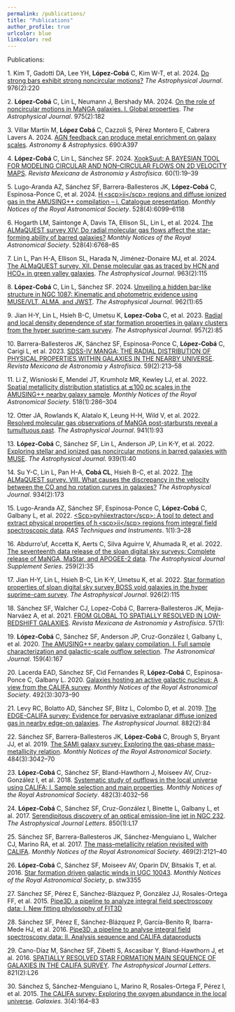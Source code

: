 ```yaml
---
permalink: /publications/
title: "Publications"
author_profile: true
urlcolor: blue
linkcolor: red
---
```


Publications:


<span class="csl-left-margin">1.
</span><span class="csl-right-inline">Kim T, Gadotti DA, Lee YH,
**López-Cobá** C, Kim W-T, et al. 2024. [Do strong bars exhibit strong
noncircular motions?](https://doi.org/10.3847/1538-4357/ad8573) *The
Astrophysical Journal*. 976(2):220</span>

<span class="csl-left-margin">2.
</span><span class="csl-right-inline">**López-Cobá** C, Lin L, Neumann J,
Bershady MA. 2024. [On the role of noncircular motions in MaNGA
galaxies. I. Global
properties](https://doi.org/10.3847/1538-4357/ad7b12). *The
Astrophysical Journal*. 975(2):182</span>

<span class="csl-left-margin">3.
</span><span class="csl-right-inline">Villar Martín M, **López Cobá** C,
Cazzoli S, Pérez Montero E, Cabrera Lavers A. 2024. [AGN feedback can
produce metal enrichment on galaxy
scales](https://doi.org/10.1051/0004-6361/202449621). *Astronomy &amp;
Astrophysics*. 690:A397</span>

<span class="csl-left-margin">4.
</span><span class="csl-right-inline">**López-Cobá** C, Lin L, Sánchez SF. 2024. [XookSuut: A BAYESIAN TOOL FOR MODELING CIRCULAR AND NON–CIRCULAR
FLOWS ON 2D VELOCITY MAPS](https://doi.org/10.22201/ia.01851101p.2024.60.01.03). *Revista
Mexicana de Astronomía y Astrofísica*. 60(1):19–39</span>

<span class="csl-left-margin">5.
</span><span class="csl-right-inline">Lugo-Aranda AZ, Sánchez SF,
Barrera-Ballesteros JK, **López-Cobá** C, Espinosa-Ponce C, et al. 2024.
[H &lt;scp&gt;ii&lt;/scp&gt; regions and diffuse ionized gas in the
AMUSING++ compilation – i. Catalogue
presentation](https://doi.org/10.1093/mnras/stae345). *Monthly Notices
of the Royal Astronomical Society*. 528(4):6099–6118</span>

<span class="csl-left-margin">6.
</span><span class="csl-right-inline">Hogarth LM, Saintonge A, Davis TA,
Ellison SL, Lin L, et al. 2024. [The ALMaQUEST survey XIV: Do radial
molecular gas flows affect the star-forming ability of barred
galaxies?](https://doi.org/10.1093/mnras/stae377) *Monthly Notices of
the Royal Astronomical Society*. 528(4):6768–85</span>

<span class="csl-left-margin">7.
</span><span class="csl-right-inline">Lin L, Pan H-A, Ellison SL, Harada
N, Jiménez-Donaire MJ, et al. 2024. [The ALMaQUEST survey. XII. Dense
molecular gas as traced by HCN and HCO+ in green valley
galaxies](https://doi.org/10.3847/1538-4357/ad18b9). *The Astrophysical
Journal*. 963(2):115</span>

<span class="csl-left-margin">8.
</span><span class="csl-right-inline">**López-Cobá** C, Lin L, Sánchez SF. 2024. [Unveiling a hidden bar-like structure in NGC 1087: Kinematic and
photometric evidence using MUSE/VLT, ALMA, and
JWST](https://doi.org/10.3847/1538-4357/ad152a). *The Astrophysical
Journal*. 962(1):65</span>

<span class="csl-left-margin">9.
</span><span class="csl-right-inline">Jian H-Y, Lin L, Hsieh B-C, Umetsu
K, **Lopez-Coba** C, et al. 2023. [Radial and local density dependence of
star formation properties in galaxy clusters from the hyper suprime-cam
survey](https://doi.org/10.3847/1538-4357/acfc22). *The Astrophysical
Journal*. 957(2):85</span>

<span class="csl-left-margin">10.
</span><span class="csl-right-inline">Barrera-Ballesteros JK, Sánchez
SF, Espinosa-Ponce C, **López-Cobá** C, Carigi L, et al. 2023. [SDSS-IV
MANGA: THE RADIAL DISTRIBUTION OF PHYSICAL PROPERTIES WITHIN GALAXIES IN
THE NEARBY
UNIVERSE](https://doi.org/10.22201/ia.01851101p.2023.59.02.06). *Revista
Mexicana de Astronomía y Astrofísica*. 59(2):213–58</span>

<span class="csl-left-margin">11.
</span><span class="csl-right-inline">Li Z, Wisnioski E, Mendel JT,
Krumholz MR, Kewley LJ, et al. 2022. [Spatial metallicity distribution
statistics at ≲100 pc scales in the AMUSING++ nearby galaxy
sample](https://doi.org/10.1093/mnras/stac3028). *Monthly Notices of the
Royal Astronomical Society*. 518(1):286–304</span>

<span class="csl-left-margin">12.
</span><span class="csl-right-inline">Otter JA, Rowlands K, Alatalo K,
Leung H-H, Wild V, et al. 2022. [Resolved molecular gas observations of
MaNGA post-starbursts reveal a tumultuous
past](https://doi.org/10.3847/1538-4357/ac9dee). *The Astrophysical
Journal*. 941(1):93</span>

<span class="csl-left-margin">13.
</span><span class="csl-right-inline">**López-Cobá** C, Sánchez SF, Lin L,
Anderson JP, Lin K-Y, et al. 2022. [Exploring stellar and ionized gas
noncircular motions in barred galaxies with
MUSE](https://doi.org/10.3847/1538-4357/ac937b). *The Astrophysical
Journal*. 939(1):40</span>

<span class="csl-left-margin">14.
</span><span class="csl-right-inline">Su Y-C, Lin L, Pan H-A, **Cobá CL**,
Hsieh B-C, et al. 2022. [The ALMaQUEST survey. VIII. What causes the
discrepancy in the velocity between the CO and hα rotation curves in
galaxies?](https://doi.org/10.3847/1538-4357/ac77fd) *The Astrophysical
Journal*. 934(2):173</span>

<span class="csl-left-margin">15.
</span><span class="csl-right-inline">Lugo-Aranda AZ, Sánchez SF,
Espinosa-Ponce C, **López-Cobá** C, Galbany L, et al. 2022.
[&lt;Scp&gt;pyhiiextractor&lt;/scp&gt;: A tool to detect and extract
physical properties of h &lt;scp&gt;ii&lt;/scp&gt; regions from integral
field spectroscopic data](https://doi.org/10.1093/rasti/rzac001). *RAS
Techniques and Instruments*. 1(1):3–28</span>

<span class="csl-left-margin">16.
</span><span class="csl-right-inline">Abdurro’uf, Accetta K, Aerts C,
Silva Aguirre V, Ahumada R, et al. 2022. [The seventeenth data release
of the sloan digital sky surveys: Complete release of MaNGA, MaStar, and
APOGEE-2 data](https://doi.org/10.3847/1538-4365/ac4414). *The
Astrophysical Journal Supplement Series*. 259(2):35</span>

<span class="csl-left-margin">17.
</span><span class="csl-right-inline">Jian H-Y, Lin L, Hsieh B-C, Lin
K-Y, Umetsu K, et al. 2022. [Star formation properties of sloan digital
sky survey BOSS void galaxies in the hyper suprime-cam
survey](https://doi.org/10.3847/1538-4357/ac448b). *The Astrophysical
Journal*. 926(2):115</span>

<span class="csl-left-margin">18.
</span><span class="csl-right-inline">Sánchez SF, Walcher CJ, Lopez-Cobá
C, Barrera-Ballesteros JK, Mejía-Narváez A, et al. 2021. [FROM GLOBAL TO
SPATIALLY RESOLVED IN LOW-REDSHIFT
GALAXIES](https://doi.org/10.22201/ia.01851101p.2021.57.01.01). *Revista
Mexicana de Astronomía y Astrofísica*. 57(1):</span>

<span class="csl-left-margin">19.
</span><span class="csl-right-inline">**López-Cobá** C, Sánchez SF, Anderson
JP, Cruz-González I, Galbany L, et al. 2020. [The AMUSING++ nearby
galaxy compilation. I. Full sample characterization and galactic-scale
outflow selection](https://doi.org/10.3847/1538-3881/ab7848). *The
Astronomical Journal*. 159(4):167</span>

<span class="csl-left-margin">20.
</span><span class="csl-right-inline">Lacerda EAD, Sánchez SF, Cid
Fernandes R, **López-Cobá** C, Espinosa-Ponce C, Galbany L. 2020. [Galaxies
hosting an active galactic nucleus: A view from the CALIFA
survey](https://doi.org/10.1093/mnras/staa008). *Monthly Notices of the
Royal Astronomical Society*. 492(3):3073–90</span>

<span class="csl-left-margin">21.
</span><span class="csl-right-inline">Levy RC, Bolatto AD, Sánchez SF,
Blitz L, Colombo D, et al. 2019. [The EDGE-CALIFA survey: Evidence for
pervasive extraplanar diffuse ionized gas in nearby edge-on
galaxies](https://doi.org/10.3847/1538-4357/ab2ed4). *The Astrophysical
Journal*. 882(2):84</span>

<span class="csl-left-margin">22.
</span><span class="csl-right-inline">Sánchez SF, Barrera-Ballesteros
JK, **López-Cobá** C, Brough S, Bryant JJ, et al. 2019. [The SAMI galaxy
survey: Exploring the gas-phase mass–metallicity
relation](https://doi.org/10.1093/mnras/stz019). *Monthly Notices of the
Royal Astronomical Society*. 484(3):3042–70</span>

<span class="csl-left-margin">23.
</span><span class="csl-right-inline">**López-Cobá** C, Sánchez SF,
Bland-Hawthorn J, Moiseev AV, Cruz-González I, et al. 2018. [Systematic
study of outflows in the local universe using CALIFA: I. Sample
selection and main properties](https://doi.org/10.1093/mnras/sty2960).
*Monthly Notices of the Royal Astronomical Society*.
482(3):4032–56</span>

<span class="csl-left-margin">24.
</span><span class="csl-right-inline">**López-Cobá** C, Sánchez SF,
Cruz-González I, Binette L, Galbany L, et al. 2017. [Serendipitous
discovery of an optical emission-line jet in NGC
232](https://doi.org/10.3847/2041-8213/aa98db). *The Astrophysical
Journal Letters*. 850(1):L17</span>

<span class="csl-left-margin">25.
</span><span class="csl-right-inline">Sánchez SF, Barrera-Ballesteros
JK, Sánchez-Menguiano L, Walcher CJ, Marino RA, et al. 2017. [The
mass–metallicity relation revisited with
CALIFA](https://doi.org/10.1093/mnras/stx808). *Monthly Notices of the
Royal Astronomical Society*. 469(2):2121–40</span>

<span class="csl-left-margin">26.
</span><span class="csl-right-inline">**López-Cobá** C, Sánchez SF, Moiseev
AV, Oparin DV, Bitsakis T, et al. 2016. [Star formation driven galactic
winds in UGC 10043](https://doi.org/10.1093/mnras/stw3355). *Monthly
Notices of the Royal Astronomical Society*, p. stw3355</span>

<span class="csl-left-margin">27.
</span><span class="csl-right-inline">Sánchez SF, Pérez E,
Sánchez-Blázquez P, González JJ, Rosales-Ortega FF, et al. 2015.
[Pipe3D, a pipeline to analyze integral field spectroscopy data: I. New
fitting phylosophy of
FIT3D](https://doi.org/10.48550/ARXIV.1509.08552)</span>

<span class="csl-left-margin">28.
</span><span class="csl-right-inline">Sánchez SF, Pérez E,
Sánchez-Blázquez P, García-Benito R, Ibarra-Mede HJ, et al. 2016.
[Pipe3D, a pipeline to analyse integral field spectroscopy data: II.
Analysis sequence and CALIFA
dataproducts](https://doi.org/10.48550/ARXIV.1602.01830)</span>

<span class="csl-left-margin">29.
</span><span class="csl-right-inline">Cano-Díaz M, Sánchez SF, Zibetti
S, Ascasibar Y, Bland-Hawthorn J, et al. 2016. [SPATIALLY RESOLVED STAR
FORMATION MAIN SEQUENCE OF GALAXIES IN THE CALIFA
SURVEY](https://doi.org/10.3847/2041-8205/821/2/l26). *The Astrophysical
Journal Letters*. 821(2):L26</span>

<span class="csl-left-margin">30.
</span><span class="csl-right-inline">Sánchez S, Sánchez-Menguiano L,
Marino R, Rosales-Ortega F, Pérez I, et al. 2015. [The CALIFA survey:
Exploring the oxygen abundance in the local
universe](https://doi.org/10.3390/galaxies3040164). *Galaxies*.
3(4):164–83</span>
